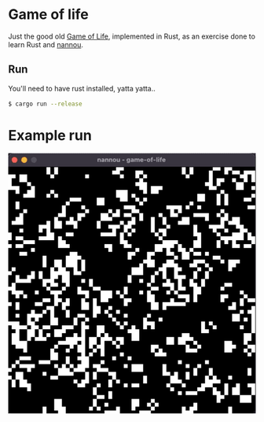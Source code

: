 # Game of life

Just the good old [Game of Life](https://en.wikipedia.org/wiki/Conway%27s_Game_of_Life), implemented in Rust, as an exercise done to learn Rust and [nannou](https://nannou.cc/).

## Run
You'll need to have rust installed, yatta yatta..

```bash
$ cargo run --release
```

# Example run

![media/example_run.gif](media/example_run.gif)